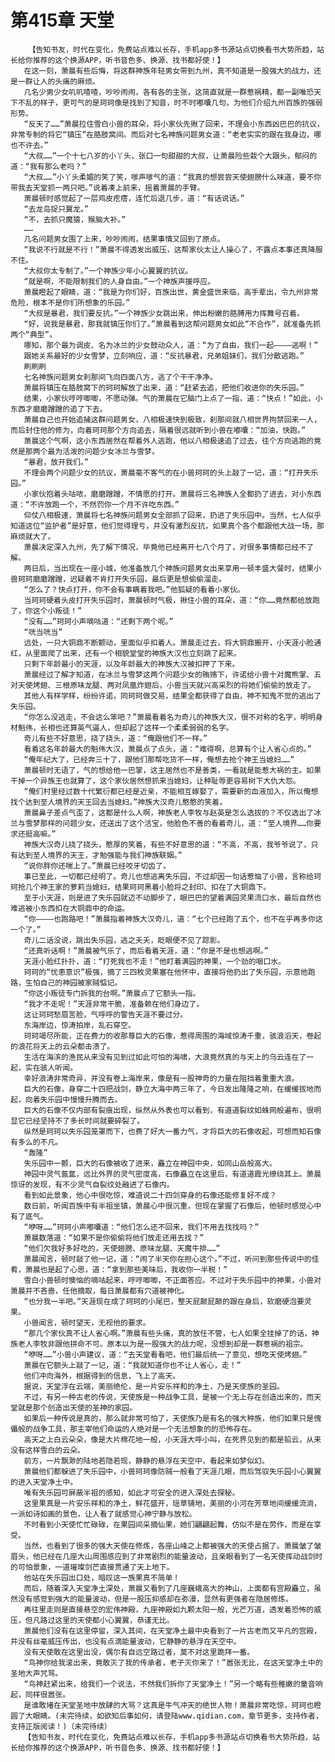 # 第415章 天堂
        【告知书友，时代在变化，免费站点难以长存，手机app多书源站点切换看书大势所趋，站长给你推荐的这个换源APP，听书音色多、换源、找书都好使！】
       在这一刻，萧晨有些后悔，将这群神族年轻男女带到九州，真不知道是一股强大的战力，还是一群让人的头痛的麻烦。
       几名少男少女叽叽喳喳，吵吵闹闹，各有各的主张，这简直就是一群惹祸精，都一副唯恐天下不乱的样子，更可气的是珂珂像是找到了知音，时不时嘟囔几句，为他们介绍九州百族的强弱形势。
       “反天了……”萧晨拉住雪白小兽的耳朵，将小家伙先揪了回来，不理会小东西凶巴巴的抗议，非常专制的将它“镇压”在胳肢窝间。而后对七名神族问题男女道：“老老实实的跟在我身边，哪也不许去。”
       “大叔……”一个十七八岁的小丫头，张口一句甜甜的大叔，让萧晨险些栽个大跟头，郁闷的道：“我有那么老吗？”
       “大叔……”小丫头柔媚的笑了笑，嗲声嗲气的道：“我真的想尝尝天使翅膀什么味道，要不你带我去天堂抓一两只吧。”说着凑上前来，摇着萧晨的手臂。
       萧晨顿时感觉起了一层鸡皮疙瘩，连忙后退几步，道：“有话说话。”
       “去龙岛捉只翼龙。”
       “不，去抓只魔猿，猴脑大补。”
       ……
       几名问题男女围了上来，吵吵闹闹，结果事情又回到了原点。
       “我说不行就是不行！”萧晨不得透发出威压，这帮家伙太让人操心了，不露点本事还真降服不住。
       “大叔你太专制了。”一个神族少年小心翼翼的抗议。
       “就是啊，不能限制我们的人身自由。”一个神族声援呼应。
       萧晨瞪起了眼睛，道：“我是为你们好，百族出世，黄金盛世来临，高手辈出，令九州非常危险，根本不是你们所想象的乐园。”
       “大叔是暴君，我们要反抗。”一个神族少女跳出来，伸出粉嫩的胳膊用力挥舞号召着。
       “好，说我是暴君，那我就镇压你们了。”萧晨看到这帮问题男女如此“不合作”，就准备先抓两个“典型”。
       哪知，那个最为调皮、名为冰兰的少女鼓动众人，道：“为了自由，我们一起————逃啊！”
       跟她关系最好的少女雪梦，立刻响应，道：“反抗暴君，兄弟姐妹们，我们分散逃跑。”
       刷刷刷
       七名神族问题男女刹那间飞向四面八方，逃了个干干净净。
       萧晨将镇压在胳肢窝下的珂珂解放了出来，道：“赶紧去追，把他们收进你的失乐园。”
       结果，小家伙哼哼唧唧，不愿动弹。气的萧晨在它脑门上点了一指，道：“快点！”如此，小东西才磨磨蹭蹭的追了下去。
       萧晨自己也开始追捕这群问题男女，八相极速快到极致，刹那间就八相世界拘禁回来一人，而后封住他的修为，向着珂珂那个方向追去，隔着很远就听到小兽在嘟囔：“加油，快跑。”
       萧晨这个气啊，这小东西居然在帮着外人逃跑，他以八相极速追了过去，往个方向逃跑的竟然是那两个最为活泼的问题少女冰兰与雪梦。
       “暴君，放开我们。”
       不理会两个问题少女的抗议，萧晨毫不客气的在小兽珂珂的头上敲了一记，道：“打开失乐园。”
       小家伙抱着头咕哝，磨磨蹭蹭，不情愿的打开。萧晨将三名神族人全都扔了进去，对小东西道：“不许放跑一个，不然罚你一个月不许吃东西。”
       仰仗八相极速，萧晨将七名神族问题男女全部抓了回来，扔进了失乐园中。当然，七人似乎知道这位“监护者”是好意，他们觉得理亏，并没有激烈反抗，如果真个各个都跟他大战一场，那麻烦就大了。
       萧晨决定深入九州，先了解下情况，毕竟他已经离开七八个月了，对很多事情都已经不了解。
       两日后，当出现在一座小城，他准备放几个神族问题男女出来享用一顿丰盛大餐时，结果小兽珂珂磨磨蹭蹭，迟疑着不肯打开失乐园，最后更是想偷偷溜走。
       “怎么了？快点打开，你不会有事瞒着我吧。”他狐疑的看着小家伙。
       当珂珂硬着头皮打开失乐园时，萧晨顿时气极，揪住小兽的耳朵，道：“你……竟然都给放跑了，你这个小叛徒！”
       “没有……”珂珂小声嘀咕道：“还剩下两个呢。”
       “咣当咣当”
       远处，一只大铜鼎不断颤动，里面似乎扣着人。萧晨走过去，将大铜鼎搬开，小天涯小脸通红，从里面爬了出来，还有一个相貌堂堂的神族大汉也立刻跳了起来。
       只剩下年龄最小的天涯，以及年龄最大的神族大汉被扣押了下来。
       萧晨经过了解才知道，在冰兰与雪梦这两个问题少女的贿赂下，许诺给小兽十对魔熊掌、五对天使烤翅、三根原味龙腿、两对凤凰炸翅后，小兽当天就兴高采烈的将她们偷偷的放走了。
       其他人有样学样，纷纷许诺，同珂珂做交易，结果全都获得了自由，神不知鬼不觉的逃出了失乐园。
       “你怎么没逃走，不会这么笨吧？”萧晨看着名为奇儿的神族大汉，很不对称的名字，明明身材魁伟，长相也还算英气逼人，但却起了这样一个柔柔弱弱的名字。
       奇儿有些不好意思，挠了挠头，道：“俺跟他们不一样。”
       看着这名年龄最大的魁伟大汉，萧晨点了点头，道：“难得啊，总算有个让人省心点的。”
       “俺年纪大了，已经奔三十了，跟他们那帮吃货不一样，俺想去抢个神王当媳妇……”
       萧晨顿时无语了，气的想给他一巴掌，这主居然也不是善类，一看就是能惹大祸的主。如果干掉一个异族王也就算了，这个家伙居然想抓来当媳妇，让种耻辱更容易树下大仇大怨。
       “俺们村里经过数十代繁衍都已经是近亲，不能相互嫁娶了，需要新的血液加入，所以俺想找个达到至人境界的天王回去当媳妇。”神族大汉奇儿憨憨的笑着。
       萧晨鼻子差点气歪了，这都是什么人啊，神族老人李牧与赵英是怎么选拔的？不仅选出了冰兰与雪梦那样的问题少女，还送出了这个活宝，他脸色不善的看着奇儿，道：“至人境界……你要求还挺高嘛。”
       神族大汉奇儿挠了挠头，憨厚的笑着，有些不好意思的道：“不高，不高，我爷爷说了，只有达到至人境界的天王，才勉强能与我们神族联姻。”
       “说你胖你还喘上了。”萧晨已经咬牙切齿了。
       事已至此，一切都已经明了。奇儿也想逃离失乐园，不过却因一句话惹恼了小兽，言称给珂珂抢几个神王家的萝莉当媳妇，结果珂珂黑着小脸将之封印、扣在了大铜鼎下。
       至于小天涯，则是进了失乐园就迈不动脚步了，眼巴巴的望着满园灵果流口水，最后自然也难逃被小东西扣在大铜鼎中的命运。
       “你————也跑路吧！”萧晨指着神族大汉奇儿，道：“七个已经跑了五个，也不在乎再多你这一个了。”
       奇儿二话没说，跳出失乐园，逃之夭夭，眨眼便不见了踪影。
       “还真听话啊！”萧晨被气乐了，而后看着天涯，道：“你是不是也想逃啊。”
       天涯小脸红扑扑，道：“打死我也不走！”他盯着满园的神果，一个劲的咽口水。
       珂珂的“忧患意识”极强，摘了三四枚灵果塞在他怀中，直接将他扔出了失乐园，示意他跑路，生怕自己的神园被家贼惦记。
       “你这小叛徒专门拆我的台啊。”萧晨点了它额头一指。
       “我才不走呢！”天涯非常干脆，准备赖在他们身边了。
       这让珂珂愁眉苦脸，气呼呼的警告天涯不要过分。
       东海岸边，惊涛拍岸，乱石穿空。
       珂珂竭尽所能，正在费力的收那尊巨大的石像，惹得周围的海域惊涛千重，骇浪滔天，卷起的浪花将天上的云朵都击溃了。
       生活在海滨的渔民从来没有见到过如此可怕的海啸，大浪竟然真的与天上的乌云连在了一起，实在骇人听闻。
       幸好浪涛非常奇异，并没有卷上海岸来，像是有一股神奇的力量在阻挡着重重大浪。
       巨大的石像，身穿二十四把战剑，静立大海中两三年了，今日发出隆隆之响，在缓缓拔地而起，向着失乐园中慢慢升腾而去。
       巨大的石像不仅内部有裂痕出现，纵然从外表也可以看到，有道道裂纹如蛛网般遍布，很明显它已经坚持不了多长时间就要碎裂了。
       纵然是珂珂以失乐园笼罩而下，也费了好大一番力气，才将巨大的石像收起，可想而知石像有多么的不凡。
       “轰隆”
       失乐园中一颤，巨大的石像被收了进来，矗立在神园中央，如同山岳般高大。
       神园中灵气氤氲，远比外界的灵气密度高，石像矗立在这里后，有道道霞光缭绕其上。萧晨惊讶的发现，有不少灵气自裂纹处融进了石像内。
       看到如此景象，他心中很吃惊，难道说二十四剑穿身的石像还能修复好不成？
       数日前，听闻百族中有半祖坐镇，萧晨心中很沉重，但现在掌握了石像后，他顿时感觉心中有了底气。
       “咿呀……”珂珂小声嘟囔道：“他们怎么还不回来，我们不用去找找吗？”
       萧晨数落道：“如果不是你偷偷将他们放走还用去找？”
       “他们欠我好多好吃的，天使翅膀、原味龙腿、天魔牛排……”
       萧晨闻言，顿时敲了他一记，道：“闹了半天你在担心这个。”不过，听问到那些传说中的佳肴，萧晨也是起了心思，道：“拿到那些美味后，我收你一半税！”
       雪白小兽顿时懊恼的嘀咕起来，哼哼唧唧，不正面答应。不过对于失乐园中的神果，小兽对萧晨并不吝啬，任他摘取，每日萧晨都有穴道被神化。
       “也分我一半吧。”天涯现在成了珂珂的小尾巴，整天屁颠屁颠的跟在身后，软磨硬泡要灵果。
       小兽闻言，顿时望天，无视他的要求。
       “那几个家伙真不让人省心啊。”萧晨有些头痛，真的放任不管，七人如果全挂掉了的话，神族老人李牧非跟他拼命不可。原本以为是一股强大的战力呢，没想到却是一群惹祸的祖宗。
       “咿呀……”小兽小声建议，道：“去天堂看看吧，他们最后统一了意见，想吃天使烤翅。”
       萧晨在它额头上敲了一记，道：“我就知道你也不让人省心，走！”
       他们冲向海外，根据得到的信息，飞上了高天。
       据说，天堂浮在云端，美丽绝伦，是一片安乐祥和的净土，乃是天使族的圣园。
       不过，有另一种古老的传说，天使族是一种战争工具，是被一个无上存在创造出来的，而天堂就是那个创造出天使的圣神的家园。
       如果后一种传说是真的，那么就非常可怕了，天使族乃是有名的强大种族，他们如果只是傀儡般的战争工具，那主宰他们命运的人绝对是一个无法想象的的恐怖存在。
       高天之上白云朵朵，像是大片棉花地一般，小天涯大呼小叫，在死界见到的都是铅云，从来没有这样雪白的云朵。
       前方，一片飘渺的陆地若隐若现，静静的悬浮在天空中，看起来如梦似幻。
       萧晨他们都躲进了失乐园中，小兽珂珂像防贼一般看了天涯几眼，而后驾驭失乐园小心翼翼的进入天堂净土中。
       唯有失乐园可屏蔽半祖的感知，如此才可安全的进入深处去探秘。
       这里果真是一片安乐祥和的净土，鲜花盛开，瑶草铺地，美丽的小河在芳草地间缓缓流淌，一派如诗如画的景色，让人看了就感觉心神宁静与放松。
       不时看到小天使忙忙碌碌，在果园间采摘仙果，她们翩翩起舞，仿似不是在劳作，而是在享受。
       当然，也看到了很多的强大天使在修炼，各座山峰之上都被强大的天使占据了。萧晨皱了皱眉头，他已经在几座大山周围感应到了非常剧烈的能量波动，且亲眼看到了一名天使挥动战剑时的可怕景象，一道璀璨剑芒直接贯通了天上地下。
       他站在失乐园出口处，暗叹这一族果真不简单！
       而后，随着深入天堂净土深处，萧晨又看到了几座巍峨高大的神山，上面都有宫殿矗立，虽然没有感觉到强大的能量波动，但是一股压抑感却在弥漫，显然有更强者在隐居修炼。
       再往里走则是直接悬空的宏伟神殿，九座神殿如九颗太阳一般，光芒万道，透发着恐怖的威压，但凡路过这里的天使都小心翼翼，恭谨无比。
       萧晨他们没有在这里停留，深入其间，在天堂净土最中央看到了一片古老而又平凡的宫殿，并没有丝毫威压传出，也没有点滴能量波动，它静静的悬浮在天空中。
       没有天使敢在这里出没，偶尔有自远空路过者，莫不对这里跪拜一番。
       “鸟神你给我滚出来，竟敢灭了我的传承者，老子灭你来了！”嚣张无比，在这天堂净土中的圣地大声咒骂。
       “鸟神赶紧出来，给我们一个说法，不然我们拆你了天堂净土！”另一个略有些稚嫩的童音响起，同样很嚣张。
       是谁敢堵在天堂圣地中放肆的大骂？这真是牛气冲天的绝世人物！萧晨非常吃惊，珂珂也瞪圆了大眼睛。(未完待续，如欲知后事如何，请登陆www.qidian.com，章节更多，支持作者，支持正版阅读！)（未完待续）
       【告知书友，时代在变化，免费站点难以长存，手机app多书源站点切换看书大势所趋，站长给你推荐的这个换源APP，听书音色多、换源、找书都好使！】